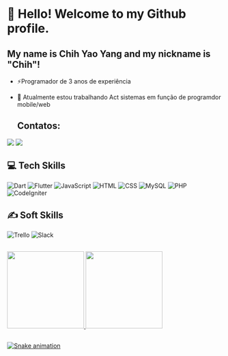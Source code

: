 # 👋 Hello! Welcome to my Github profile.
## My name is Chih Yao Yang and my nickname is "Chih"!
- ⚡Programador de 3 anos de experiência
- 🔭 Atualmente estou trabalhando Act sistemas em função de programdor mobile/web

  ## Contatos:

<div>
<a href="mailto:yangrafaels@gmail.com"><img loading="lazy" src="https://img.shields.io/badge/Gmail-D14836?style=for-the-badge&logo=gmail&logoColor=white" target="_blank"></a>
<a href="https://www.linkedin.com/in/chih-yao-yang-2b477a21a" target="_blank"><img loading="lazy" src="https://img.shields.io/badge/-LinkedIn-%230077B5?style=for-the-badge&logo=linkedin&logoColor=white" target="_blank"></a>   
</div>

## 💻 Tech Skills
![Dart](https://img.shields.io/badge/dart-%230175C2.svg?style=for-the-badge&logo=dart&logoColor=white)
![Flutter](https://img.shields.io/badge/Flutter-%2302569B.svg?style=for-the-badge&logo=Flutter&logoColor=white)
![JavaScript](https://img.shields.io/badge/javascript-%23323330.svg?style=for-the-badge&logo=javascript&logoColor=%23F7DF1E)
![HTML](https://img.shields.io/badge/HTML-red?style=for-the-badge&logo=html5&logoColor=FFFFFF&labelColor=ff8c00&color=ff8c00)
![CSS](https://img.shields.io/badge/CSS-red?style=for-the-badge&logo=css3&logoColor=FFFFFF&labelColor=006bc0&color=006bc0)
![MySQL](https://img.shields.io/badge/mysql-red?style=for-the-badge&logo=mysql&logoColor=FFFFFF&labelColor=006bc0&color=006bc0)
![PHP](https://img.shields.io/badge/php-red?style=for-the-badge&logo=php&logoColor=FFFFFF&labelColor=006bc0&color=006bc0)
![CodeIgniter](https://img.shields.io/badge/CodeIgniter-red?style=for-the-badge&logo=CodeIgniter&logoColor=FFFFFF&labelColor=006bc0&color=006bc0)

## ✍️ Soft Skills
![Trello](https://img.shields.io/badge/Trello-brightgreen?style=for-the-badge&logo=trello&labelColor=0079BF&color=0079BF)
![Slack](https://img.shields.io/badge/slack-brightgreen?style=for-the-badge&logo=slack&labelColor=DFA110&color=DFA110)


##

<div>
<a href="https://github.com/chihyaoyangRL">
<img loading="lazy" height="180em" src="https://github-readme-stats.vercel.app/api/top-langs/?username=chihyaoyangRL&layout=compact&langs_count=7&theme=dracula"/>
<img loading="lazy" height="180em" src="https://github-readme-stats.vercel.app/api?username=chihyaoyangRL&show_icons=true&theme=dracula&include_all_commits=true&count_private=true"/>
</div>

##

![Snake animation](https://github.com/chihyaoyangRL/chihyaoyangRL/blob/output/github-contribution-grid-snake.svg)
